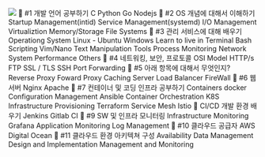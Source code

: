 
![](https://i.imgur.com/8KknEM2.png)
📌 #1 개발 언어 공부하기
C
Python
Go
Nodejs
📌 #2 OS 개념에 대해서 이해하기
Startup Management(intid)
Service Management(systemd)
I/O Management
Virtualiztion
Memory/Storage
File Systems
📌 #3 관리 서비스에 대해 배우기
Operationg System
Linux - Ubuntu
Windows
Learn to live in Terminal
Bash Scripting
Vim/Nano
Text Manipulation Tools
Process Monitoring
Network
System Performance
Others
📌 #4 네트워킹, 보안, 프로토콜
OSI Model
HTTP/s
FTP
SSL / TLS
SSH
Port Forwarding
📌 #5 아래 항목에 대해서 무엇인지?
Reverse Proxy
Foward Proxy
Caching Server
Load Balancer
FireWall
📌 #6 웹서버
Nginx
Apache
📌 #7 컨테이너 및 코딩 인프라 공부하기
Containers
docker
Configuration Management
Ansible
Container Orchestration
K8S
Infrastructure Provisioning
Terraform
Service Mesh
Istio
📌 CI/CD 개발 환경 배우기
Jenkins
Gitlab CI
📌 #9 SW 및 인프라 모니터링
Infrastructure Monitoring
Grafana
Application Monitoring
Log Management
📌 #10 클라우드 공급자
AWS
Digital Ocean
📌 #11 클라우드 환경 아키텍쳐 구성
Availability
Data Management
Design and Implementation
Management and Monitoring
<!--stackedit_data:
eyJoaXN0b3J5IjpbLTU2MjM2MDgzOV19
-->